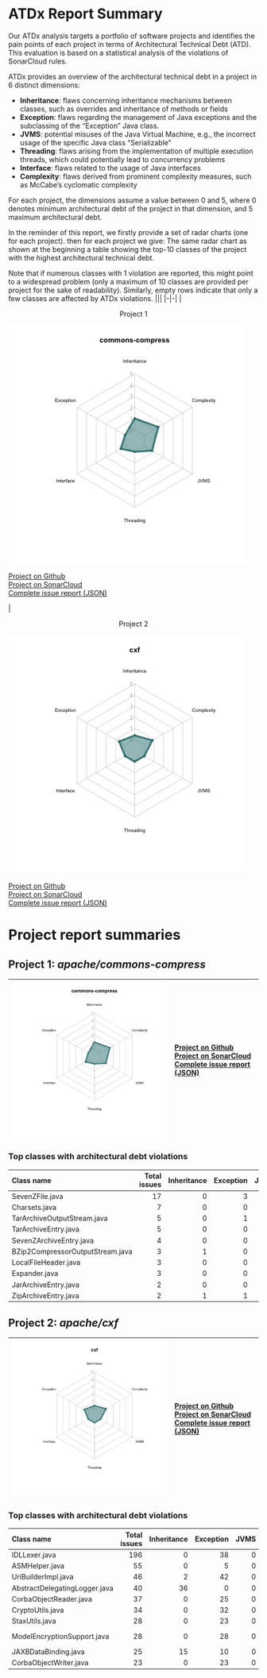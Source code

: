 # ATDx Report Summary
Our ATDx analysis targets a portfolio of software projects and identifies the pain points of each project in terms of Architectural Technical Debt (ATD). This evaluation is based on a statistical analysis of the violations of SonarCloud rules.

ATDx provides an overview of the architectural technical debt in a project  in 6 distinct dimensions:
* **Inheritance**: flaws concerning inheritance mechanisms between classes, such as overrides and inheritance of methods or fields
* **Exception**: flaws regarding the management of Java exceptions and the subclassing of the “Exception” Java class.
* **JVMS**: potential misuses of the Java Virtual Machine, e.g., the incorrect usage of the specific Java class “Serializable”
* **Threading**: flaws arising from the implementation of multiple execution threads, which could potentially lead to concurrency problems
* **Interface**: flaws related to the usage of Java interfaces
* **Complexity**: flaws derived from prominent complexity measures, such as McCabe’s cyclomatic complexity

For each project, the dimensions assume a value between 0 and 5, where 0 denotes minimum architectural debt of the project in that dimension, and 5 maximum architectural debt.

In the reminder of this report, we firstly provide a set of radar charts (one for each project). then for each project we give:
The same radar chart as shown at the beginning
 a table showing the top-10 classes of the project with the highest architectural technical debt.

Note that if numerous classes with 1 violation are reported, this might point to a widespread problem (only a maximum of 10 classes are provided per project for the sake of readability). Similarly, empty rows indicate that only a few classes are affected by ATDx violations.
|||
|-|-|
|<p align="center">Project 1</p><img src="https://github.com/robertoverdecchia/ATDx_report_sandbox/blob/master/plots/commons-compress.jpg"/> <p style="text-align:left">[Project on Github](https://github.com/apache/commons-compress) <br> [Project on SonarCloud ](https://sonarcloud.io/dashboard?id=commons-compress) <br> [Complete issue report (JSON)](https://github.com/robertoverdecchia/ATDx_report_sandbox/blob/master/jsons/commons-compress.json)</p>|<p align="center">Project 2</p><img src="https://github.com/robertoverdecchia/ATDx_report_sandbox/blob/master/plots/cxf.jpg"/> <p style="text-align:left">[Project on Github](https://github.com/apache/cxf) <br> [Project on SonarCloud ](https://sonarcloud.io/dashboard?id=cxf) <br> [Complete issue report (JSON)](https://github.com/robertoverdecchia/ATDx_report_sandbox/blob/master/jsons/cxf.json)</p>
# Project report summaries
## Project 1: _apache/commons-compress_
|<img src="https://github.com/robertoverdecchia/ATDx_report_sandbox/blob/master/plots/commons-compress.jpg"/>|<p style="text-align:left">[Project on Github](https://github.com/apache/commons-compress) <br> [Project on SonarCloud ](https://sonarcloud.io/dashboard?id=commons-compress) <br> [Complete issue report (JSON)](https://github.com/robertoverdecchia/ATDx_report_sandbox/blob/master/jsons/commons-compress.json)</p>
|-|-|
### Top classes with architectural debt violations
| Class name                       |   Total issues |   Inheritance |   Exception |   JVMS |   Interface |   Threading |   Complexity | Fully qualified class name                                                                   |
|:---------------------------------|---------------:|--------------:|------------:|-------:|------------:|------------:|-------------:|:---------------------------------------------------------------------------------------------|
| SevenZFile.java                  |             17 |             0 |           3 |      0 |           3 |           0 |           11 | src/main/java/org/apache/commons/compress/archivers/sevenz/SevenZFile.java                   |
| Charsets.java                    |              7 |             0 |           0 |      0 |           7 |           0 |            0 | src/main/java/org/apache/commons/compress/utils/Charsets.java                                |
| TarArchiveOutputStream.java      |              5 |             0 |           1 |      0 |           4 |           0 |            0 | src/main/java/org/apache/commons/compress/archivers/tar/TarArchiveOutputStream.java          |
| TarArchiveEntry.java             |              5 |             0 |           0 |      0 |           2 |           0 |            3 | src/main/java/org/apache/commons/compress/archivers/tar/TarArchiveEntry.java                 |
| SevenZArchiveEntry.java          |              4 |             0 |           0 |      0 |           4 |           0 |            0 | src/main/java/org/apache/commons/compress/archivers/sevenz/SevenZArchiveEntry.java           |
| BZip2CompressorOutputStream.java |              3 |             1 |           0 |      0 |           0 |           0 |            2 | src/main/java/org/apache/commons/compress/compressors/bzip2/BZip2CompressorOutputStream.java |
| LocalFileHeader.java             |              3 |             0 |           0 |      0 |           3 |           0 |            0 | src/main/java/org/apache/commons/compress/archivers/arj/LocalFileHeader.java                 |
| Expander.java                    |              3 |             0 |           0 |      0 |           3 |           0 |            0 | src/main/java/org/apache/commons/compress/archivers/examples/Expander.java                   |
| JarArchiveEntry.java             |              2 |             0 |           0 |      0 |           2 |           0 |            0 | src/main/java/org/apache/commons/compress/archivers/jar/JarArchiveEntry.java                 |
| ZipArchiveEntry.java             |              2 |             1 |           1 |      0 |           0 |           0 |            0 | src/main/java/org/apache/commons/compress/archivers/zip/ZipArchiveEntry.java                 |

## Project 2: _apache/cxf_
|<img src="https://github.com/robertoverdecchia/ATDx_report_sandbox/blob/master/plots/cxf.jpg"/>|<p style="text-align:left">[Project on Github](https://github.com/apache/cxf) <br> [Project on SonarCloud ](https://sonarcloud.io/dashboard?id=cxf) <br> [Complete issue report (JSON)](https://github.com/robertoverdecchia/ATDx_report_sandbox/blob/master/jsons/cxf.json)</p>
|-|-|
### Top classes with architectural debt violations
| Class name                    |   Total issues |   Inheritance |   Exception |   JVMS |   Interface |   Threading |   Complexity | Fully qualified class name                                                                                                  |
|:------------------------------|---------------:|--------------:|------------:|-------:|------------:|------------:|-------------:|:----------------------------------------------------------------------------------------------------------------------------|
| IDLLexer.java                 |            196 |             0 |          38 |      0 |           0 |           0 |          158 | tools/corba/src/main/generated/org/apache/cxf/tools/corba/processors/idl/IDLLexer.java                                      |
| ASMHelper.java                |             55 |             0 |           5 |      0 |          50 |           0 |            0 | core/src/main/java/org/apache/cxf/common/util/ASMHelper.java                                                                |
| UriBuilderImpl.java           |             46 |             2 |          42 |      0 |           2 |           0 |            0 | rt/frontend/jaxrs/src/main/java/org/apache/cxf/jaxrs/impl/UriBuilderImpl.java                                               |
| AbstractDelegatingLogger.java |             40 |            36 |           0 |      0 |           4 |           0 |            0 | core/src/main/java/org/apache/cxf/common/logging/AbstractDelegatingLogger.java                                              |
| CorbaObjectReader.java        |             37 |             0 |          25 |      0 |           0 |           0 |           12 | rt/bindings/corba/src/main/java/org/apache/cxf/binding/corba/runtime/CorbaObjectReader.java                                 |
| CryptoUtils.java              |             34 |             0 |          32 |      0 |           2 |           0 |            0 | rt/security/src/main/java/org/apache/cxf/rt/security/crypto/CryptoUtils.java                                                |
| StaxUtils.java                |             28 |             0 |          23 |      0 |           1 |           0 |            4 | core/src/main/java/org/apache/cxf/staxutils/StaxUtils.java                                                                  |
| ModelEncryptionSupport.java   |             28 |             0 |          28 |      0 |           0 |           0 |            0 | rt/rs/security/oauth-parent/oauth2/src/main/java/org/apache/cxf/rs/security/oauth2/utils/crypto/ModelEncryptionSupport.java |
| JAXBDataBinding.java          |             25 |            15 |          10 |      0 |           0 |           0 |            0 | tools/wsdlto/databinding/jaxb/src/main/java/org/apache/cxf/tools/wsdlto/databinding/jaxb/JAXBDataBinding.java               |
| CorbaObjectWriter.java        |             23 |             0 |          23 |      0 |           0 |           0 |            0 | rt/bindings/corba/src/main/java/org/apache/cxf/binding/corba/runtime/CorbaObjectWriter.java                                 |

